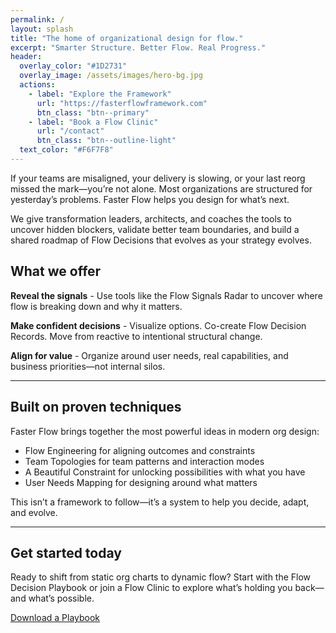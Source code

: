 ```yaml
---
permalink: /
layout: splash
title: "The home of organizational design for flow."
excerpt: "Smarter Structure. Better Flow. Real Progress."
header:
  overlay_color: "#1D2731"
  overlay_image: /assets/images/hero-bg.jpg
  actions:
    - label: "Explore the Framework"
      url: "https://fasterflowframework.com"
      btn_class: "btn--primary"
    - label: "Book a Flow Clinic"
      url: "/contact"
      btn_class: "btn--outline-light"
  text_color: "#F6F7F8"
---
```


If your teams are misaligned, your delivery is slowing, or your last reorg missed the mark—you’re not alone. Most organizations are structured for yesterday’s problems. Faster Flow helps you design for what’s next.

We give transformation leaders, architects, and coaches the tools to uncover hidden blockers, validate better team boundaries, and build a shared roadmap of Flow Decisions that evolves as your strategy evolves.

## What we offer

**Reveal the signals** - Use tools like the Flow Signals Radar to uncover where flow is breaking down and why it matters.

**Make confident decisions** - Visualize options. Co-create Flow Decision Records. Move from reactive to intentional structural change.

**Align for value** - Organize around user needs, real capabilities, and business priorities—not internal silos.

---

## Built on proven techniques

Faster Flow brings together the most powerful ideas in modern org design:

- Flow Engineering for aligning outcomes and constraints
- Team Topologies for team patterns and interaction modes
- A Beautiful Constraint for unlocking possibilities with what you have
- User Needs Mapping for designing around what matters

This isn’t a framework to follow—it’s a system to help you decide, adapt, and evolve.

---

## Get started today

Ready to shift from static org charts to dynamic flow?
Start with the Flow Decision Playbook or join a Flow Clinic to explore what’s holding you back—and what’s possible.

[Download a Playbook](/playbooks)
